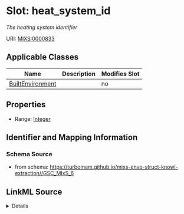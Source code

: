 # Slot: heat_system_id


_The heating system identifier_



URI: [MIXS:0000833](https://w3id.org/mixs/0000833)



<!-- no inheritance hierarchy -->




## Applicable Classes

| Name | Description | Modifies Slot |
| --- | --- | --- |
[BuiltEnvironment](BuiltEnvironment.md) |  |  no  |







## Properties

* Range: [Integer](Integer.md)





## Identifier and Mapping Information







### Schema Source


* from schema: https://turbomam.github.io/mixs-envo-struct-knowl-extraction//GSC_MIxS_6




## LinkML Source

<details>
```yaml
name: heat_system_id
description: The heating system identifier
title: heating system identifier
notes:
- identifier
from_schema: https://turbomam.github.io/mixs-envo-struct-knowl-extraction//GSC_MIxS_6
rank: 1000
slot_uri: MIXS:0000833
multivalued: false
alias: heat_system_id
domain_of:
- BuiltEnvironment
range: integer
required: false
recommended: false

```
</details>